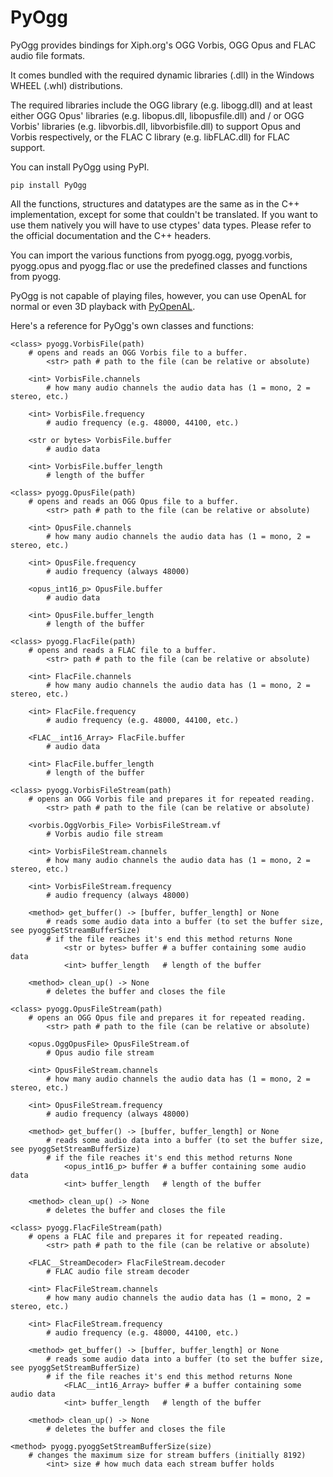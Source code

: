 # PyOgg

PyOgg provides bindings for Xiph.org's OGG Vorbis, OGG Opus and FLAC audio file formats.

It comes bundled with the required dynamic libraries (.dll) in the Windows WHEEL (.whl) distributions.

The required libraries include the OGG library (e.g. libogg.dll) and at least either OGG Opus' libraries (e.g. libopus.dll, libopusfile.dll) and / or OGG Vorbis' libraries (e.g. libvorbis.dll, libvorbisfile.dll) 
to support Opus and Vorbis respectively, or the FLAC C library (e.g. libFLAC.dll) for FLAC support.

You can install PyOgg using PyPI.
	
	pip install PyOgg
	

All the functions, structures and datatypes are the same as in the C++ implementation, except for some that couldn't be translated.
If you want to use them natively you will have to use ctypes' data types.
Please refer to the official documentation and the C++ headers.

You can import the various functions from pyogg.ogg, pyogg.vorbis, pyogg.opus and pyogg.flac or use the predefined classes and functions from pyogg.

PyOgg is not capable of playing files, however, you can use OpenAL for normal or even 3D playback with [PyOpenAL](https://github.com/Zuzu-Typ/PyOpenAL).

Here's a reference for PyOgg's own classes and functions:

	<class> pyogg.VorbisFile(path)
		# opens and reads an OGG Vorbis file to a buffer. 
			<str> path # path to the file (can be relative or absolute)
		
		<int> VorbisFile.channels
			# how many audio channels the audio data has (1 = mono, 2 = stereo, etc.)
		
		<int> VorbisFile.frequency
			# audio frequency (e.g. 48000, 44100, etc.)
			
		<str or bytes> VorbisFile.buffer
			# audio data
			
		<int> VorbisFile.buffer_length
			# length of the buffer
			
	<class> pyogg.OpusFile(path)
		# opens and reads an OGG Opus file to a buffer. 
			<str> path # path to the file (can be relative or absolute)
		
		<int> OpusFile.channels
			# how many audio channels the audio data has (1 = mono, 2 = stereo, etc.)
		
		<int> OpusFile.frequency
			# audio frequency (always 48000)
			
		<opus_int16_p> OpusFile.buffer
			# audio data
			
		<int> OpusFile.buffer_length
			# length of the buffer
			
	<class> pyogg.FlacFile(path)
		# opens and reads a FLAC file to a buffer. 
			<str> path # path to the file (can be relative or absolute)
		
		<int> FlacFile.channels
			# how many audio channels the audio data has (1 = mono, 2 = stereo, etc.)
		
		<int> FlacFile.frequency
			# audio frequency (e.g. 48000, 44100, etc.)
			
		<FLAC__int16_Array> FlacFile.buffer
			# audio data
			
		<int> FlacFile.buffer_length
			# length of the buffer
			
	<class> pyogg.VorbisFileStream(path)
		# opens an OGG Vorbis file and prepares it for repeated reading. 
			<str> path # path to the file (can be relative or absolute)
			
		<vorbis.OggVorbis_File> VorbisFileStream.vf
			# Vorbis audio file stream
			
		<int> VorbisFileStream.channels
			# how many audio channels the audio data has (1 = mono, 2 = stereo, etc.)
		
		<int> VorbisFileStream.frequency
			# audio frequency (always 48000)
			
		<method> get_buffer() -> [buffer, buffer_length] or None
			# reads some audio data into a buffer (to set the buffer size, see pyoggSetStreamBufferSize)
			# if the file reaches it's end this method returns None
				<str or bytes> buffer # a buffer containing some audio data
				<int> buffer_length   # length of the buffer
				
		<method> clean_up() -> None
			# deletes the buffer and closes the file
			
	<class> pyogg.OpusFileStream(path)
		# opens an OGG Opus file and prepares it for repeated reading. 
			<str> path # path to the file (can be relative or absolute)
			
		<opus.OggOpusFile> OpusFileStream.of
			# Opus audio file stream
			
		<int> OpusFileStream.channels
			# how many audio channels the audio data has (1 = mono, 2 = stereo, etc.)
		
		<int> OpusFileStream.frequency
			# audio frequency (always 48000)
			
		<method> get_buffer() -> [buffer, buffer_length] or None
			# reads some audio data into a buffer (to set the buffer size, see pyoggSetStreamBufferSize)
			# if the file reaches it's end this method returns None
				<opus_int16_p> buffer # a buffer containing some audio data
				<int> buffer_length   # length of the buffer
				
		<method> clean_up() -> None
			# deletes the buffer and closes the file
			
	<class> pyogg.FlacFileStream(path)
		# opens a FLAC file and prepares it for repeated reading. 
			<str> path # path to the file (can be relative or absolute)
			
		<FLAC__StreamDecoder> FlacFileStream.decoder
			# FLAC audio file stream decoder
			
		<int> FlacFileStream.channels
			# how many audio channels the audio data has (1 = mono, 2 = stereo, etc.)
		
		<int> FlacFileStream.frequency
			# audio frequency (e.g. 48000, 44100, etc.)
			
		<method> get_buffer() -> [buffer, buffer_length] or None
			# reads some audio data into a buffer (to set the buffer size, see pyoggSetStreamBufferSize)
			# if the file reaches it's end this method returns None
				<FLAC__int16_Array> buffer # a buffer containing some audio data
				<int> buffer_length   # length of the buffer
				
		<method> clean_up() -> None
			# deletes the buffer and closes the file
			
	<method> pyogg.pyoggSetStreamBufferSize(size)
		# changes the maximum size for stream buffers (initially 8192)
			<int> size # how much data each stream buffer holds
			

